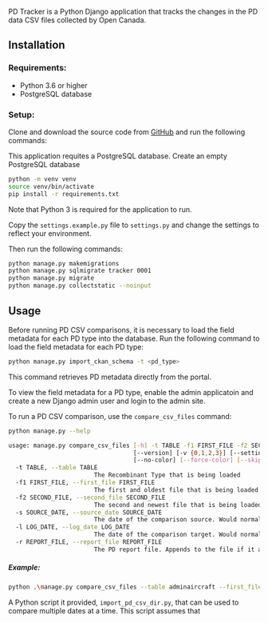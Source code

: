 PD Tracker is a Python Django application that tracks the changes in the PD data 
CSV files collected by Open Canada.

## Installation

### Requirements: 
* Python 3.6 or higher
* PostgreSQL database 

### Setup:

Clone and download the source code from [GitHub]() and run the following commands:

This application requites a PostgreSQL database. Create an empty PostgreSQL database

```bash
python -m venv venv
source venv/bin/activate
pip install -r requirements.txt
```
Note that Python 3 is required for the application to run.

Copy the `settings.example.py` file to `settings.py` and change the settings to reflect
your environment.

Then run the following commands:

```bash
python manage.py makemigrations
python manage.py sqlmigrate tracker 0001
python manage.py migrate
python manage.py collectstatic --noinput
```

## Usage

Before running PD CSV comparisons, it is necessary to load the field metadata for each PD type into the database.
Run the following command to load the field metadata for each PD type:

```bash
python manage.py import_ckan_schema -t <pd_type>
```
This command retrieves PD metadata directly from the portal.

To view the field metadata for a PD type, enable the admin applicatoin and create a new Django admin 
user and login to the admin site.

To run a PD CSV comparison, use the `compare_csv_files` command:

```bash
python manage.py --help

usage: manage.py compare_csv_files [-h] -t TABLE -f1 FIRST_FILE -f2 SECOND_FILE -s SOURCE_DATE -l LOG_DATE -r REPORT_FILE
                                   [--version] [-v {0,1,2,3}] [--settings SETTINGS] [--pythonpath PYTHONPATH] [--traceback]
                                   [--no-color] [--force-color] [--skip-checks]
  -t TABLE, --table TABLE
                        The Recombinant Type that is being loaded
  -f1 FIRST_FILE, --first_file FIRST_FILE
                        The first and oldest file that is being loaded
  -f2 SECOND_FILE, --second_file SECOND_FILE
                        The second and newest file that is being loaded
  -s SOURCE_DATE, --source_date SOURCE_DATE
                        The date of the comparison source. Would normally correspond to the data of the first file.
  -l LOG_DATE, --log_date LOG_DATE
                        The date of the comparison target. Would normally correspond to the data of the second file.
  -r REPORT_FILE, --report_file REPORT_FILE
                        The PD report file. Appends to the file if it already exists
```

##### Example:

```bash
python .\manage.py compare_csv_files --table adminaircraft --first_file data\20220329\adminaircraft.csv --second_file  data\20220330\adminaircraft.csv --source_date 2022-03-29 --log_date 2022-03-30 --report_file data\adminaircraft_activity_log.csv
```

A Python script it provided, `import_pd_csv_dir.py`, that can be used to compare multiple dates at a time.
This script assumes that 
